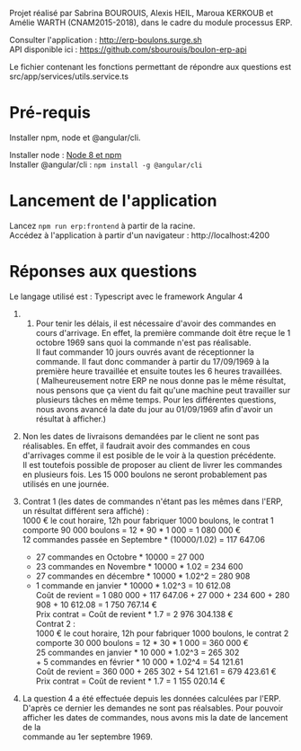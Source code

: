 Projet réalisé par Sabrina BOUROUIS, Alexis HEIL, Maroua KERKOUB et Amélie WARTH (CNAM2015-2018), dans le cadre du module processus ERP.   

Consulter l'application : http://erp-boulons.surge.sh  
API disponible ici : https://github.com/sbourouis/boulon-erp-api  

Le fichier contenant les fonctions permettant de répondre aux questions est src/app/services/utils.service.ts  

# Pré-requis  

Installer npm, node et @angular/cli.  

Installer node : [Node 8 et npm](https://nodejs.org/en/)  
Installer @angular/cli : `npm install -g @angular/cli`  

# Lancement de l'application  

Lancez `npm run erp:frontend` à partir de la racine.  
Accédez à l'application à partir d'un navigateur : http://localhost:4200  

# Réponses aux questions  

Le langage utilisé est : Typescript avec le framework Angular 4  
  
1. 1. Pour tenir les délais, il est nécessaire d'avoir des commandes en cours d'arrivage. En effet, la première commande doit être reçue le 1 octobre 1969 sans quoi la commande n'est pas réalisable.  
     Il faut commander 10 jours ouvrés avant de réceptionner la commande. Il faut donc commander à partir du 17/09/1969 à la première heure travaillée et ensuite toutes les 6 heures travaillées.   
     ( Malheureusement notre ERP ne nous donne pas le même résultat, nous pensons que ça vient du fait qu'une machine peut travailler sur plusieurs tâches en même temps. Pour les différentes questions,  
       nous avons avancé la date du jour au 01/09/1969 afin d'avoir un résultat à afficher.)   
2. Non les dates de livraisons demandées par le client ne sont pas réalisables. En effet, il faudrait avoir des commandes en cous d'arrivages comme il est posible de le voir à la question précédente.  
Il est toutefois possible de proposer au client de livrer les commandes en plusieurs fois. Les 15 000 boulons ne seront probablement pas utilisés en une journée.  
  
3. Contrat 1 (les dates de commandes n'étant pas les mêmes dans l'ERP, un résultat différent sera affiché) :   
      1000 € le cout horaire, 12h pour fabriquer 1000 boulons, le contrat 1 comporte 90 000 boulons = 12 * 90 * 1 000 = 1 080 000 €  
      12 commandes passée en Septembre * (10000/1.02) = 117 647.06  
      + 27 commandes en Octobre * 10000 = 27 000  
      + 23 commandes en Novembre * 10000 * 1.02 = 234 600  
      + 27 commandes en décembre * 10000 * 1.02^2 = 280 908  
      + 1 commande en janvier * 10000 * 1.02^3 = 10 612.08  
      Coût de revient = 1 080 000 + 117 647.06 + 27 000 + 234 600 + 280 908 + 10 612.08 = 1 750 767.14 €  
      Prix contrat = Coût de revient * 1.7 = 2 976 304.138 €  
   Contrat 2 :  
       1000 € le cout horaire, 12h pour fabriquer 1000 boulons, le contrat 2 comporte 30 000 boulons = 12 * 30 * 1 000 = 360 000 €  
       25 commandes en janvier * 10 000 * 1.02^3 = 265 302  
       + 5 commandes en février * 10 000 * 1.02^4 = 54 121.61  
      Coût de revient = 360 000 + 265 302 + 54 121.61 = 679 423.61 €  
      Prix contrat = Coût de revient * 1.7 = 1 155 020.14 €  

4. La question 4 a été effectuée depuis les données calculées par l'ERP. D'après ce dernier les demandes ne sont pas réalsables. Pour pouvoir afficher les dates de commandes, nous avons mis la date de lancement de la  
   commande au 1er septembre 1969.  
